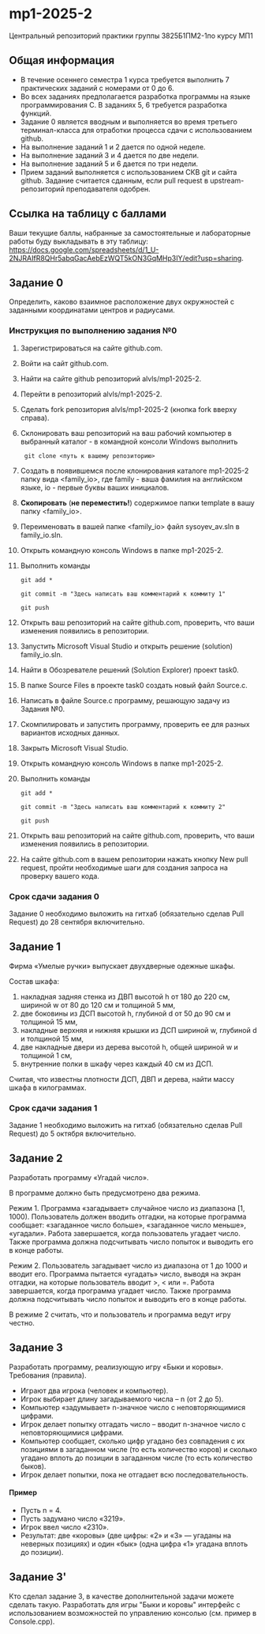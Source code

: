 # mp1-2025-2
Центральный репозиторий практики группы 3825Б1ПМ2-1по курсу МП1

## Общая информация

- В течение осеннего семестра 1 курса требуется выполнить 7 практических заданий с номерами от 0 до 6.
- Во всех заданиях предполагается разработка программы на языке программирования С. В заданиях 5, 6 требуется разработка функций.
- Задание 0 является вводным и выполняется во время третьего терминал-класса для отработки процесса сдачи с использованием github.
- На выполнение заданий 1 и 2 дается по одной неделе.
- На выполнение заданий 3 и 4 дается по две недели.
- На выполнение заданий 5 и 6 дается по три недели.
- Прием заданий выполняется с использованием СКВ git и сайта github. Задание считается сданным, если pull request в upstream-репозиторий  преподавателя одобрен.

## Ссылка на таблицу с баллами

Ваши текущие баллы, набранные за самостоятельные и лабораторные работы буду выкладывать в эту таблицу: https://docs.google.com/spreadsheets/d/1_U-2NJRAIfR8QHr5abqGacAebEzWQT5kON3GqMHp3IY/edit?usp=sharing.

## Задание 0

Определить, каково взаимное расположение двух окружностей с заданными координатами центров и радиусами.

### Инструкция по выполнению задания №0

1. Зарегистрироваться на сайте github.com.

2. Войти на сайт github.com.

3. Найти на сайте github репозиторий alvls/mp1-2025-2.

4. Перейти в репозиторий alvls/mp1-2025-2.

5. Сделать fork репозитория alvls/mp1-2025-2 (кнопка fork вверху справа).

6. Склонировать ваш репозиторий на ваш рабочий компьютер в выбранный каталог - в командной консоли Windows выполнить

   ```
    git clone <путь к вашему репозиторию>
   ```

7. Создать в появившемся после клонирования каталоге mp1-2025-2 папку вида <family_io>, где family - ваша фамилия на английском языке,  io - первые буквы ваших инициалов.

8. **Скопировать** (**не переместить!**) содержимое папки template в вашу папку <family_io>.

9. Переименовать в вашей папке <family_io> файл sysoyev_av.sln в family_io.sln.

10. Открыть командную консоль Windows в папке mp1-2025-2.

11. Выполнить команды

    ```
    git add *
    
    git commit -m "Здесь написать ваш комментарий к коммиту 1" 
    
    git push
    ```

12. Открыть ваш репозиторий на сайте github.com, проверить, что ваши изменения появились в репозитории.

13. Запустить Microsoft Visual Studio и открыть решение (solution) family_io.sln.

14. Найти в Обозревателе решений (Solution Explorer) проект task0.

15. В папке Source Files в проекте task0 создать новый файл Source.c.

16. Написать в файле Source.c программу, решающую задачу из Задания №0.

17. Скомпилировать и запустить программу, проверить ее для разных вариантов исходных данных.

18. Закрыть Microsoft Visual Studio.

19. Открыть командную консоль Windows в папке mp1-2025-2.

20. Выполнить команды

    ```
    git add *
    
    git commit -m "Здесь написать ваш комментарий к коммиту 2" 
    
    git push
    ```

21. Открыть ваш репозиторий на сайте github.com, проверить, что ваши изменения появились в репозитории.

22. На сайте github.com в вашем репозитории нажать кнопку New pull  request, пройти необходимые шаги для создания запроса на проверку вашего кода.

### Срок сдачи задания 0

Задание 0 необходимо выложить на гитхаб (обязательно сделав Pull Request) до 28 сентября включительно.

## Задание 1

Фирма «Умелые ручки» выпускает двухдверные одежные шкафы.

Состав шкафа: 

1. накладная задняя стенка из ДВП высотой h от 180 до 220 см, шириной w от 80 до 120 см и толщиной 5 мм,
2. две боковины из ДСП высотой h, глубиной d от 50 до 90 см и толщиной 15 мм,
3. накладные верхняя и нижняя крышки из ДСП шириной w, глубиной d и толщиной 15 мм,
4. две накладные двери из дерева высотой h, общей шириной w и толщиной 1 см,
5. внутренние полки в шкафу через каждый 40 см из ДСП.

Считая, что известны плотности ДСП, ДВП и дерева, найти массу шкафа в килограммах.

### Срок сдачи задания 1

Задание 1 необходимо выложить на гитхаб (обязательно сделав Pull Request) до 5 октября включительно.

## Задание 2

Разработать программу «Угадай число».

В программе должно быть предусмотрено два режима.

Режим 1. Программа «загадывает» случайное число из диапазона [1,  1000). Пользователь должен вводить отгадки, на которые программа  сообщает: «загаданное число больше», «загаданное число меньше»,  «угадали». Работа завершается, когда пользователь угадает число. Также  программа должна подсчитывать число попыток и выводить его в конце  работы.

Режим 2. Пользователь загадывает число из диапазона от 1 до 1000 и  вводит его. Программа пытается «угадать» число, выводя на экран отгадки, на которые пользователь вводит >, < или =. Работа завершается,  когда программа угадает число. Также программа должна подсчитывать число попыток и выводить его в конце работы.

В режиме 2 считать, что и пользователь и программа ведут игру честно.

## Задание 3

Разработать программу, реализующую игру «Быки и коровы».
Требования (правила).
- Играют два игрока (человек и компьютер).
- Игрок выбирает длину загадываемого числа – n (от 2 до 5).
- Компьютер «задумывает» n-значное число с неповторяющимися цифрами.
- Игрок делает попытку отгадать число – вводит n-значное число с неповторяющимися цифрами.
- Компьютер сообщает, сколько цифр угадано без совпадения с их позициями в загаданном числе (то есть количество коров) и сколько угадано вплоть до позиции в загаданном числе (то есть количество быков).
- Игрок делает попытки, пока не отгадает всю последовательность.

#### Пример

- Пусть n = 4.
- Пусть задумано число «3219».
- Игрок ввел число «2310».
- Результат: две «коровы» (две цифры: «2» и «3» — угаданы на неверных позициях) и один «бык» (одна цифра «1» угадана вплоть до позиции).

## Задание 3'

Кто сделал задание 3, в качестве дополнительной задачи можете сделать такую. Разработать для игры "Быки и коровы" интерфейс с использованием  возможностей по управлению консолью (см. пример в Console.cpp).
